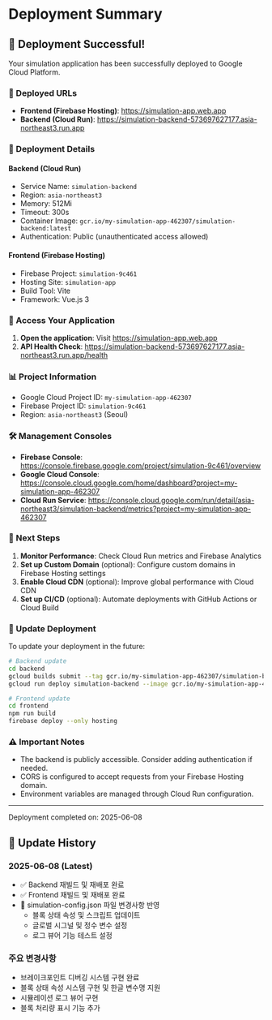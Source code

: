 # Deployment Summary

## 🎉 Deployment Successful!

Your simulation application has been successfully deployed to Google Cloud Platform.

### 📍 Deployed URLs

- **Frontend (Firebase Hosting)**: https://simulation-app.web.app
- **Backend (Cloud Run)**: https://simulation-backend-573697627177.asia-northeast3.run.app

### 🔧 Deployment Details

#### Backend (Cloud Run)
- Service Name: `simulation-backend`
- Region: `asia-northeast3`
- Memory: 512Mi
- Timeout: 300s
- Container Image: `gcr.io/my-simulation-app-462307/simulation-backend:latest`
- Authentication: Public (unauthenticated access allowed)

#### Frontend (Firebase Hosting)
- Firebase Project: `simulation-9c461`
- Hosting Site: `simulation-app`
- Build Tool: Vite
- Framework: Vue.js 3

### 🚀 Access Your Application

1. **Open the application**: Visit https://simulation-app.web.app
2. **API Health Check**: https://simulation-backend-573697627177.asia-northeast3.run.app/health

### 📊 Project Information

- Google Cloud Project ID: `my-simulation-app-462307`
- Firebase Project ID: `simulation-9c461`
- Region: `asia-northeast3` (Seoul)

### 🛠️ Management Consoles

- **Firebase Console**: https://console.firebase.google.com/project/simulation-9c461/overview
- **Google Cloud Console**: https://console.cloud.google.com/home/dashboard?project=my-simulation-app-462307
- **Cloud Run Service**: https://console.cloud.google.com/run/detail/asia-northeast3/simulation-backend/metrics?project=my-simulation-app-462307

### 📝 Next Steps

1. **Monitor Performance**: Check Cloud Run metrics and Firebase Analytics
2. **Set up Custom Domain** (optional): Configure custom domains in Firebase Hosting settings
3. **Enable Cloud CDN** (optional): Improve global performance with Cloud CDN
4. **Set up CI/CD** (optional): Automate deployments with GitHub Actions or Cloud Build

### 🔄 Update Deployment

To update your deployment in the future:

```bash
# Backend update
cd backend
gcloud builds submit --tag gcr.io/my-simulation-app-462307/simulation-backend:latest
gcloud run deploy simulation-backend --image gcr.io/my-simulation-app-462307/simulation-backend:latest --platform managed --region asia-northeast3

# Frontend update
cd frontend
npm run build
firebase deploy --only hosting
```

### ⚠️ Important Notes

- The backend is publicly accessible. Consider adding authentication if needed.
- CORS is configured to accept requests from your Firebase Hosting domain.
- Environment variables are managed through Cloud Run configuration.

---

Deployment completed on: 2025-06-08

## 📅 Update History

### 2025-06-08 (Latest)
- ✅ Backend 재빌드 및 재배포 완료
- ✅ Frontend 재빌드 및 재배포 완료
- 📄 simulation-config.json 파일 변경사항 반영
  - 블록 상태 속성 및 스크립트 업데이트
  - 글로벌 시그널 및 정수 변수 설정
  - 로그 뷰어 기능 테스트 설정

### 주요 변경사항
- 브레이크포인트 디버깅 시스템 구현 완료
- 블록 상태 속성 시스템 구현 및 한글 변수명 지원
- 시뮬레이션 로그 뷰어 구현
- 블록 처리량 표시 기능 추가
